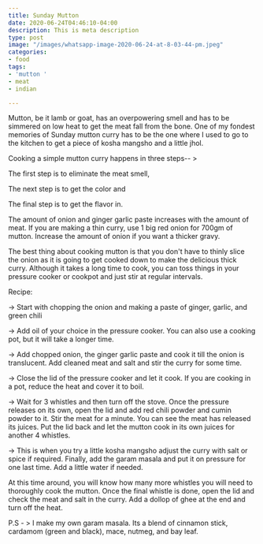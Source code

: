 ```yaml
---
title: Sunday Mutton
date: 2020-06-24T04:46:10-04:00
description: This is meta description
type: post
image: "/images/whatsapp-image-2020-06-24-at-8-03-44-pm.jpeg"
categories:
- food
tags:
- 'mutton '
- meat
- indian

---
```

Mutton, be it lamb or goat, has an overpowering smell and has to be simmered on low heat to get the meat fall from the bone. One of my fondest memories of Sunday mutton curry has to be the one where I used to go to the kitchen to get a piece of kosha mangsho and a little jhol. 

Cooking a simple mutton curry happens in three steps-- > 

The first step is to eliminate the meat smell, 

The next step is to get the color and 

The final step is to get the flavor in.

The amount of onion and ginger garlic paste increases with the amount of meat. If you are making a thin curry, use 1 big red onion for 700gm of mutton. Increase the amount of onion if you want a thicker gravy.

The best thing about cooking mutton is that you don't have to thinly slice the onion as it is going to get cooked down to make the delicious thick curry. Although it takes a long time to cook, you can toss things in your pressure cooker or cookpot and just stir at regular intervals.

Recipe:

\-> Start with chopping the onion and making a paste of ginger, garlic, and green chili

\-> Add oil of your choice in the pressure cooker. You can also use a cooking pot, but it will take a longer time. 

\-> Add chopped onion, the ginger garlic paste and cook it till the onion is translucent. Add cleaned meat and salt and stir the curry for some time.

\-> Close the lid of the pressure cooker and let it cook. If you are cooking in a pot, reduce the heat and cover it to boil.

\-> Wait for 3 whistles and then turn off the stove. Once the pressure releases on its own, open the lid and add red chili powder and cumin powder to it. Stir the meat for a minute. You can see the meat has released its juices.  Put the lid back and let the mutton cook in its own juices for another 4 whistles.

\-> This is when you try a little kosha mangsho adjust the curry with salt or spice if required. Finally, add the garam masala and put it on pressure for one last time. Add a little water if needed. 

At this time around, you will know how many more whistles you will need to thoroughly cook the mutton.  Once the final whistle is done, open the lid and check the meat and salt in the curry. Add a dollop of ghee at the end and turn off the heat.

P.S - > I make my own garam masala. Its a blend of cinnamon stick, cardamom (green and black), mace, nutmeg, and bay leaf.
